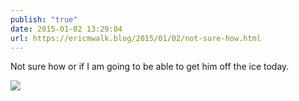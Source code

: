 ```yaml
---
publish: "true"
date: 2015-01-02 13:29:04
url: https://ericmwalk.blog/2015/01/02/not-sure-how.html
---
```


Not sure how or if I am going to be able to get him off the ice today.

![](https://ericmwalk.blog/uploads/2022/eb477e6d53.jpg)